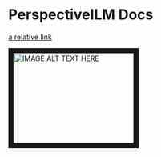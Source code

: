 # PerspectiveILM Docs
[a relative link](EnterpriseBIPortal/Index.md)

<img src="http://docs.perspectiveilm.com/ThisisDoge.jpg" alt="IMAGE ALT TEXT HERE" width="240" height="180" border="10" />



